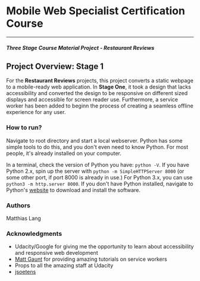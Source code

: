 # Mobile Web Specialist Certification Course
---
#### _Three Stage Course Material Project - Restaurant Reviews_

## Project Overview: Stage 1

For the **Restaurant Reviews** projects, this project converts a static webpage to a mobile-ready web application. In **Stage One**, it took a design that lacks accessibility and converted the design to be responsive on different sized displays and accessible for screen reader use. Furthermore, a service worker has been added to beginn the process of creating a seamless offline experience for any user. 

### How to run?

Navigate to root directory and start a local webserver. Python has some simple tools to do this, and you don't even need to know Python. For most people, it's already installed on your computer. 

In a terminal, check the version of Python you have: `python -V`. If you have Python 2.x, spin up the server with `python -m SimpleHTTPServer 8000` (or some other port, if port 8000 is already in use.) For Python 3.x, you can use `python3 -m http.server 8000`. If you don't have Python installed, navigate to Python's [website](https://www.python.org/) to download and install the software.

### Authors

Matthias Lang

### Acknowledgments

* Udacity/Google for giving me the opportunity to learn about accessibility and responsive web development
* [Matt Gaunt](https://developers.google.com/web/fundamentals/primers/service-workers/) for providing amazing tutorials on service workers
* Props to all the amazing staff at Udacity
* [jsoetens](https://github.com/jsoetens/udacity-nanodegree-mws/tree/master/mws-project-1)




